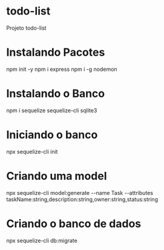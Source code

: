 # todo-list
Projeto todo-list

# Instalando Pacotes
npm init -y
npm i express
npm i -g nodemon

# Instalando o Banco
npm i sequelize sequelize-cli sqlite3

# Iniciando o banco
npx sequelize-cli init

# Criando uma model
npx sequelize-cli model:generate --name Task --attributes taskName:string,description:string,owner:string,status:string

# Criando o banco de dados
npx sequelize-cli db:migrate